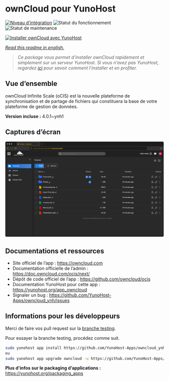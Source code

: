 <!--
N.B.: This README was automatically generated by https://github.com/YunoHost/apps/tree/master/tools/README-generator
It shall NOT be edited by hand.
-->

# ownCloud pour YunoHost

[![Niveau d’intégration](https://dash.yunohost.org/integration/owncloud.svg)](https://dash.yunohost.org/appci/app/owncloud) ![Statut du fonctionnement](https://ci-apps.yunohost.org/ci/badges/owncloud.status.svg) ![Statut de maintenance](https://ci-apps.yunohost.org/ci/badges/owncloud.maintain.svg)

[![Installer ownCloud avec YunoHost](https://install-app.yunohost.org/install-with-yunohost.svg)](https://install-app.yunohost.org/?app=owncloud)

*[Read this readme in english.](./README.md)*

> *Ce package vous permet d’installer ownCloud rapidement et simplement sur un serveur YunoHost.
Si vous n’avez pas YunoHost, regardez [ici](https://yunohost.org/#/install) pour savoir comment l’installer et en profiter.*

## Vue d’ensemble

ownCloud Infinite Scale (oCIS) est la nouvelle plateforme de synchronisation et de partage de fichiers qui constituera la base de votre plateforme de gestion de données.


**Version incluse :** 4.0.1~ynh1

## Captures d’écran

![Capture d’écran de ownCloud](./doc/screenshots/screenshot.png)

## Documentations et ressources

* Site officiel de l’app : <https://owncloud.com>
* Documentation officielle de l’admin : <https://doc.owncloud.com/ocis/next/>
* Dépôt de code officiel de l’app : <https://github.com/owncloud/ocis>
* Documentation YunoHost pour cette app : <https://yunohost.org/app_owncloud>
* Signaler un bug : <https://github.com/YunoHost-Apps/owncloud_ynh/issues>

## Informations pour les développeurs

Merci de faire vos pull request sur la [branche testing](https://github.com/YunoHost-Apps/owncloud_ynh/tree/testing).

Pour essayer la branche testing, procédez comme suit.

``` bash
sudo yunohost app install https://github.com/YunoHost-Apps/owncloud_ynh/tree/testing --debug
ou
sudo yunohost app upgrade owncloud -u https://github.com/YunoHost-Apps/owncloud_ynh/tree/testing --debug
```

**Plus d’infos sur le packaging d’applications :** <https://yunohost.org/packaging_apps>